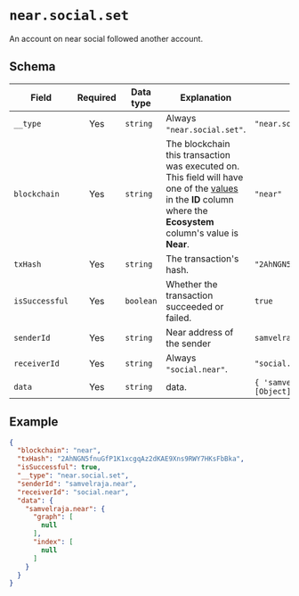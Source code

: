 # `near.social.set`

An account on near social followed another account.

## Schema

| Field               | Required | Data type | Explanation                                                                                                                                                                                   | Example                                                                                             |
| ------------------- | :------: | --------- | --------------------------------------------------------------------------------------------------------------------------------------------------------------------------------------------- | --------------------------------------------------------------------------------------------------- |
| `__type`            |   Yes    | `string`  | Always `"near.social.set"`.                                                                                                                                                    | `"near.social.set"`                                                                  |
| `blockchain`   |   Yes    | `string`  | The blockchain this transaction was executed on. This field will have one of the [values](../../blockchains.md) in the **ID** column where the **Ecosystem** column's value is **Near**. | `"near"`                                                             |
| `txHash`       |   Yes    | `string`  | The transaction's hash.                                                                                                                                                                       | `"2AhNGN5fnuGfP1K1xcgqAz2dKAE9Xns9RWY7HKsFbBka"` |
| `isSuccessful` |   Yes    | `boolean` | Whether the transaction succeeded or failed.                                                                                                                                                  | `true`                                                               |
| `senderId`      |   Yes    | `string` | Near address of the sender                                                                                                                                                  | `samvelraja.near`                                                                                              |
| `receiverId`              |   Yes    | `string`  | Always `"social.near"`.                                                                                                                    | `"social.near"`                                                   |
| `data`           |   Yes    | `string`  | data.                                                                                                                                                      | `{ 'samvelraja.near': { graph: [Object], index: [Object] } }`

## Example

```json
{
  "blockchain": "near",
  "txHash": "2AhNGN5fnuGfP1K1xcgqAz2dKAE9Xns9RWY7HKsFbBka",
  "isSuccessful": true,
  "__type": "near.social.set",
  "senderId": "samvelraja.near",
  "receiverId": "social.near",
  "data": {
    "samvelraja.near": {
      "graph": [
        null
      ],
      "index": [
        null
      ]
    }
  }
}
```
